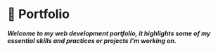 # 💼 Portfolio

**_Welcome to my web development portfolio, it highlights some of my essential skills and practices or projects I'm working on._**
